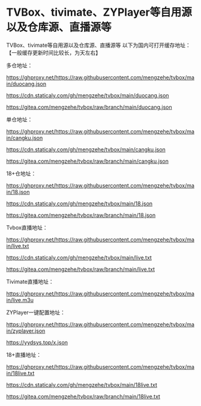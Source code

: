 # TVBox、tivimate、ZYPlayer等自用源以及仓库源、直播源等
TVBox、tivimate等自用源以及仓库源、直播源等
以下为国内可打开缓存地址：【一般缓存更新时间比较长，为天左右】

多仓地址：

https://ghproxy.net/https://raw.githubusercontent.com/mengzehe/tvbox/main/duocang.json

https://cdn.staticaly.com/gh/mengzehe/tvbox/main/duocang.json

https://gitea.com/mengzehe/tvbox/raw/branch/main/duocang.json

单仓地址：

https://ghproxy.net/https://raw.githubusercontent.com/mengzehe/tvbox/main/cangku.json

https://cdn.staticaly.com/gh/mengzehe/tvbox/main/cangku.json

https://gitea.com/mengzehe/tvbox/raw/branch/main/cangku.json

18+仓地址：

https://ghproxy.net/https://raw.githubusercontent.com/mengzehe/tvbox/main/18.json

https://cdn.staticaly.com/gh/mengzehe/tvbox/main/18.json

https://gitea.com/mengzehe/tvbox/raw/branch/main/18.json

Tvbox直播地址：

https://ghproxy.net/https://raw.githubusercontent.com/mengzehe/tvbox/main/live.txt

https://cdn.staticaly.com/gh/mengzehe/tvbox/main/live.txt

https://gitea.com/mengzehe/tvbox/raw/branch/main/live.txt

Tivimate直播地址：

https://ghproxy.net/https://raw.githubusercontent.com/mengzehe/tvbox/main/live.m3u

ZYPlayer一键配置地址：

https://ghproxy.net/https://raw.githubusercontent.com/mengzehe/tvbox/main/zyplayer.json

https://yydsys.top/x.json

18+直播地址：

https://ghproxy.net/https://raw.githubusercontent.com/mengzehe/tvbox/main/18live.txt

https://cdn.staticaly.com/gh/mengzehe/tvbox/main/18live.txt

https://gitea.com/mengzehe/tvbox/raw/branch/main/18live.txt
